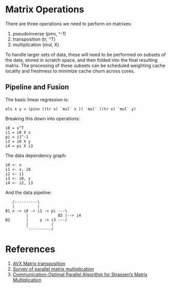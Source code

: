 # Matrix Operations

There are three operations we need to perform on matrixes:

1. pseudoinverse (pinv, ^-1)
2. transposition (tr, ^T)
3. multiplication (mul, X)

To handle larger sets of data, these will need to be performed on
subsets of the data, stored in scratch space, and then folded into the
final resulting matrix. The processing of these subsets can be
scheduled weighting cache locality and freshness to minimize cache
churn across cores.

## Pipeline and Fusion

The basic linear regression is:

    ols x y = (pinv ((tr x) `mul` x )) `mul` ((tr x) `mul` y)

Breaking this down into operations:

    i0 = x^T
    i1 = i0 X x
    pi = i1^-1
    i3 = i0 X y
    i4 = pi X i3

The data dependency graph:

    i0 <- x
    i1 <- x, i0
    i2 <- i1
    i3 <- i0, y
    i4 <- i2, i3

And the data pipeline:

       /----------\
       |          |
    B1 x -> i0 -> i1 -> pi ---\
             |             B3 |--> i4
    B2       |     y -> i3 ---/
             |          |
             `----------/ 

# References

1. [AVX Matrix transposition][avxmat]
2. [Survey of parallel matrix multiplication][matmult] 
3. [Communication-Optimal Parallel Algorithm for Strassen’s Matrix Multiplication][caps]

[avxmat]: http://airccse.org/journal/jcsit/6314ijcsit05.pdf

[matmult]: http://www.eecs.berkeley.edu/Pubs/TechRpts/2013/EECS-2013-100.pdf

[caps]: http://www.eecs.berkeley.edu/Pubs/TechRpts/2012/EECS-2012-32.pdf
